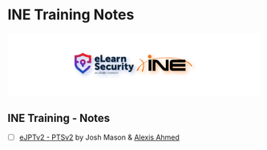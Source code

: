 # INE Training Notes

![elearnsecurity.com - © eLearnSecurity | ine.com - © INE](.gitbook/assets/elearninginecovermid.png)

## INE Training - Notes

- [ ] [eJPTv2 - PTSv2](ejpt/) by Josh Mason & [Alexis Ahmed](https://alexisahmed.com/)


